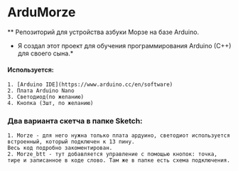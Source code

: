 # ArduMorze
** Репозиторий для устройства азбуки Морзе на базе Arduino.
* Я создал этот проект для обучения программирования Arduino (C++) для своего сына.*

#### Используется: 
	1. [Arduino IDE](https://www.arduino.cc/en/software)
	2. Плата Arduino Nano
	3. Светодиод(по желанию)
	4. Кнопка (3шт, по желанию)

### Два варианта скетча в папке Sketch: 
    1. Morze - для него нужна только плата ардуино, светодиот используется встроенный, который подключен к 13 пину. 
    Весь код подробно закоментирован.
    2. Morze_btt - тут добавляется управление с помощью кнопок: точка, тире и записанное в коде слово. Там же в папке есть схема подключения.
